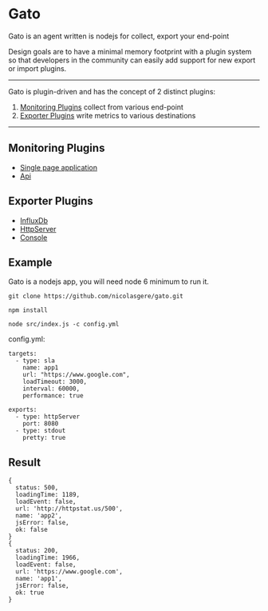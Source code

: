 Gato
===================


Gato is an agent written is nodejs for collect, export your end-point

Design goals are to have a minimal memory footprint with a plugin system so that developers in the community can easily add support for new export or import plugins.

---------------------------------
Gato is plugin-driven and has the concept of 2 distinct plugins:

1. [Monitoring Plugins](#input-plugins) collect from various end-point
4. [Exporter Plugins](#output-plugins) write metrics to various destinations

----------
## Monitoring Plugins

* [Single page application](./src/monitorings/plugins/spa)
* [Api](./src/monitorings/plugins/api)

## Exporter Plugins

* [InfluxDb](./src/exporter/plugins/influxDb)
* [HttpServer](./src/exporter/plugins/httpServer)
* [Console](./src/exporter/plugins/stdout)

Example
-------------
Gato is a nodejs app, you will need node 6 minimum to run it.

```
git clone https://github.com/nicolasgere/gato.git
```

```
npm install
```

```
node src/index.js -c config.yml
```

config.yml:
```
targets:
  - type: sla
	name: app1
    url: "https://www.google.com",
    loadTimeout: 3000,
    interval: 60000,
    performance: true

exports:
  - type: httpServer
    port: 8080
  - type: stdout
    pretty: true
```

Result
-----------

```
{ 
  status: 500,
  loadingTime: 1189,
  loadEvent: false,
  url: 'http://httpstat.us/500',
  name: 'app2',
  jsError: false,
  ok: false
}
{ 
  status: 200,
  loadingTime: 1966,
  loadEvent: false,
  url: 'https://www.google.com',
  name: 'app1',
  jsError: false,
  ok: true
}
  ```
